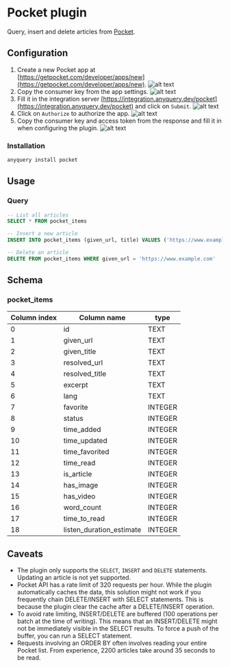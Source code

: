 # Pocket plugin

Query, insert and delete articles from [Pocket](https://getpocket.com/).

## Configuration

1. Create a new Pocket app at [https://getpocket.com/developer/apps/new](https://getpocket.com/developer/apps/new).
    ![alt text](https://github.com/julien040/anyquery/blob/main/plugins/pocket/images/registration.png)
2. Copy the consumer key from the app settings.
    ![alt text](https://github.com/julien040/anyquery/blob/main/plugins/pocket/images/copyKey.png)
3. Fill it in the integration server [https://integration.anyquery.dev/pocket](https://integration.anyquery.dev/pocket) and click on `Submit`.
    ![alt text](https://github.com/julien040/anyquery/blob/main/plugins/pocket/images/fillForm.png)
4. Click on `Authorize` to authorize the app.
    ![alt text](https://github.com/julien040/anyquery/blob/main/plugins/pocket/images/authorize.png)
5. Copy the consumer key and access token from the response and fill it in when configuring the plugin.
    ![alt text](https://github.com/julien040/anyquery/blob/main/plugins/pocket/images/success.png)

### Installation

```bash
anyquery install pocket
```

## Usage

### Query

```sql
-- List all articles
SELECT * FROM pocket_items

-- Insert a new article
INSERT INTO pocket_items (given_url, title) VALUES ('https://www.example.com', 'Example article')

-- Delete an article
DELETE FROM pocket_items WHERE given_url = 'https://www.example.com'
```

## Schema

### pocket_items

| Column index | Column name              | type    |
| ------------ | ------------------------ | ------- |
| 0            | id                       | TEXT    |
| 1            | given_url                | TEXT    |
| 2            | given_title              | TEXT    |
| 3            | resolved_url             | TEXT    |
| 4            | resolved_title           | TEXT    |
| 5            | excerpt                  | TEXT    |
| 6            | lang                     | TEXT    |
| 7            | favorite                 | INTEGER |
| 8            | status                   | INTEGER |
| 9            | time_added               | INTEGER |
| 10           | time_updated             | INTEGER |
| 11           | time_favorited           | INTEGER |
| 12           | time_read                | INTEGER |
| 13           | is_article               | INTEGER |
| 14           | has_image                | INTEGER |
| 15           | has_video                | INTEGER |
| 16           | word_count               | INTEGER |
| 17           | time_to_read             | INTEGER |
| 18           | listen_duration_estimate | INTEGER |

## Caveats

- The plugin only supports the `SELECT`, `INSERT` and `DELETE` statements. Updating an article is not yet supported.
- Pocket API has a rate limit of 320 requests per hour. While the plugin automatically caches the data, this solution might not work
if you frequently chain DELETE/INSERT with SELECT statements. This is because the plugin clear the cache after a DELETE/INSERT operation.
- To avoid rate limiting, INSERT/DELETE are buffered (100 operations per batch at the time of writing). This means that an INSERT/DELETE
might not be immediately visible in the SELECT results. To force a push of the buffer, you can run a SELECT statement.
- Requests involving an ORDER BY often involves reading your entire Pocket list. From experience, 2200 articles take around 35 seconds to be read.
